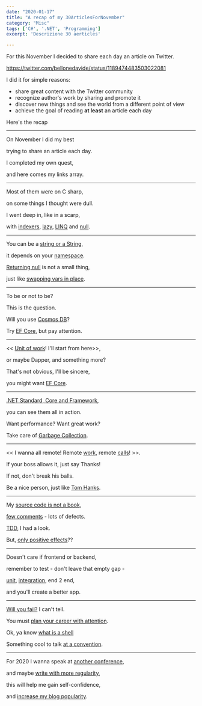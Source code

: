 ```yaml
---
date: "2020-01-17"
title: "A recap of my 30ArticlesForNovember"
category: "Misc"
tags: ['C#', '.NET', 'Programming']
excerpt: 'Descrizione 30 aerticles'

---
```


For this November I decided to share each day an article on Twitter.

https://twitter.com/bellonedavide/status/1189474483503022081


I did it for simple reasons:

*  share great content with the Twitter community
*  recognize author's work by sharing and promote it
*  discover new things and see the world from a different point of view
*  achieve the goal of reading __at least__ an article each day 


Here's the recap

----
On November I did my best 

trying to share an article each day.

I completed my own quest, 

and here comes my links array.  

---

Most of them were on C sharp, 

on some things I thought were dull.

I went deep in, like in a scarp, 

with [indexers](https://csharp-station.com/Tutorial/CSharp/Lesson11), [lazy](https://www.c-sharpcorner.com/article/top-7-least-known-but-important-c-sharp-features/), [LINQ](https://blog.quadiontech.com/5-c-features-that-will-help-you-to-understand-linq-bca495cd3fb8) and [null](https://mikaelkoskinen.net/post/subtle-csharp-bug-null-conditional-operator-any-false).

---

You can be a [string or a String](https://blog.paranoidcoding.com/2019/04/08/string-vs-String-is-not-about-style.html),

it depends on your [namespace](https://medium.com/@morgankenyon/under-the-hood-of-c-alias-types-and-namespaces-82504a02660e).

[Returning null](https://odetocode.com/blogs/scott/archive/2019/08/07/think-twice-before-returning-null.aspx) is not a small thing, 

just like [swapping vars in place](https://dev.to/mortoray/terrible-interview-question-swap-variables-without-a-temporary-22jp).


---

To be or not to be?

This is the question. 

Will you use [Cosmos DB](https://dev.to/petereysermans/things-i-wish-i-knew-before-i-got-started-with-cosmosdb-4o05)?

Try [EF Core](https://www.thereformedprogrammer.net/an-in-depth-study-of-cosmos-db-and-ef-core-3-0-database-provider), but pay attention.

---
<< [Unit of work](https://gunnarpeipman.com/ef-core-repository-unit-of-work/)! I'll start from here>>, 

or maybe Dapper, and something more?

That's not obvious, I'll be sincere, 

you might want [EF Core](https://exceptionnotfound.net/dapper-vs-entity-framework-core-query-performance-benchmarking-2019/).

---
[.NET Standard, Core and Framework](https://code-maze.com/differences-between-net-framework-net-core-and-net-standard/), 

you can see them all in action. 

Want performance? Want great work?

Take care of [Garbage Collection](https://docs.microsoft.com/en-us/aspnet/core/performance/memory?view=aspnetcore-3.0).

---
<< I wanna all remote! Remote [work](https://doist.com/blog/mental-health-and-remote-work), remote [calls](https://devblogs.microsoft.com/aspnet/grpc-vs-http-apis/)! >>. 

If your boss allows it, just say Thanks!

If not, don't break his balls.

Be a nice person, just like [Tom Hanks](https://www.nytimes.com/2019/11/13/movies/tom-hanks-mister-rogers.html).

---

My [source code is not a book](https://dev.to/snj/learn-from-source-code-4d1o), 

[few comments](https://www.red-gate.com/simple-talk/opinion/opinion-pieces/fighting-evil-code-comments-comments/) - lots of defects.

[TDD](https://techblog.holidaycheck.com/post/2018/01/02/testing-code-that-isnt-there-yet), I had a look.

But, [only positive effects](https://www.microsoft.com/en-us/research/blog/exploding-software-engineering-myths/)??

--- 

Doesn't care if frontend or backend, 

remember to test - don't leave that empty gap -

[unit](https://blog.usejournal.com/lean-testing-or-why-unit-tests-are-worse-than-you-think-b6500139a009), [integration](https://kentcdodds.com/blog/write-tests), end 2 end, 

and you'll create a better app.

---


[Will you fail?](https://jamesclear.com/3-stages-of-failure) I can't tell.

You must [plan your career with attention](https://medium.com/better-programming/you-need-to-design-your-programming-career-f3d0b9803ca4). 

Ok, ya know [what is a shell](https://www.hanselman.com/blog/WhatsTheDifferenceBetweenAConsoleATerminalAndAShell.aspx)

Something cool to talk [at a convention](https://dev.to/nspinazz89/12-tips-to-maximize-your-experience-at-a-tech-conference-5dkj).

---

For 2020 I wanna speak at [another conference](https://code4it.wordpress.com/2019/10/20/thoughts-after-my-very-first-public-speech/),

and maybe [write with more regularity](https://www.ilonacodes.com/blog/most-common-blogging-mistakes-of-beginner-bloggers/), 

this will help me gain self-confidence,

and [increase my blog popularity](https://dev.to/brandonskerritt/how-to-go-from-3-views-to-1-000-308-30a9).
